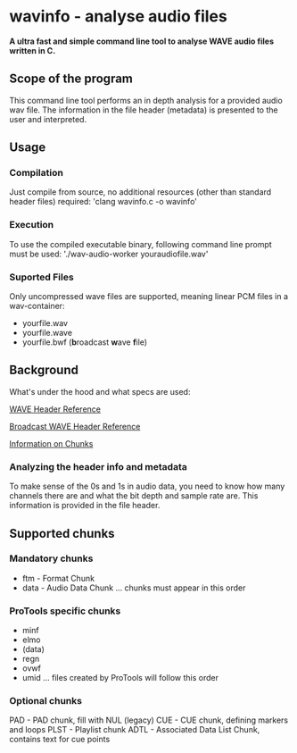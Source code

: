 # wavinfo - analyse audio files
**A ultra fast and simple command line tool to analyse WAVE audio files written in C.**

## Scope of the program
This command line tool performs an in depth analysis for a provided audio wav file. The information in the file header (metadata) is presented to the user and interpreted.

## Usage

### Compilation
Just compile from source, no additional resources (other than standard header files) required:
'clang wavinfo.c -o wavinfo'

### Execution
To use the compiled executable binary, following command line prompt must be used:
'./wav-audio-worker youraudiofile.wav'

### Suported Files
Only uncompressed wave files are supported, meaning linear PCM files in a wav-container:
- yourfile.wav
- yourfile.wave
- yourfile.bwf (**b**roadcast **w**ave **f**ile)

## Background

What's under the hood and what specs are used:

[WAVE Header Reference](http://www-mmsp.ece.mcgill.ca/Documents/AudioFormats/WAVE/Docs/riffmci.pdf)

[Broadcast WAVE Header Reference](https://tech.ebu.ch/docs/tech/tech3285.pdf)

[Information on Chunks](https://www2.ak.tu-berlin.de/~fhein/Alias/Studio/ProTools/audio-formate/wav/overview.html)

### Analyzing the header info and metadata

To make sense of the 0s and 1s in audio data, you need to know how many channels there are and what the bit depth and sample rate are. This information is provided in the file header.

## Supported chunks

### Mandatory chunks

- ftm - Format Chunk
- data - Audio Data Chunk
... chunks must appear in this order

### ProTools specific chunks

- minf
- elmo
- (data)
- regn
- ovwf
- umid
... files created by ProTools will follow this order

### Optional chunks

PAD - PAD chunk, fill with NUL (legacy)
CUE - CUE chunk, defining markers and loops
PLST - Playlist chunk
ADTL - Associated Data List Chunk, contains text for cue points
